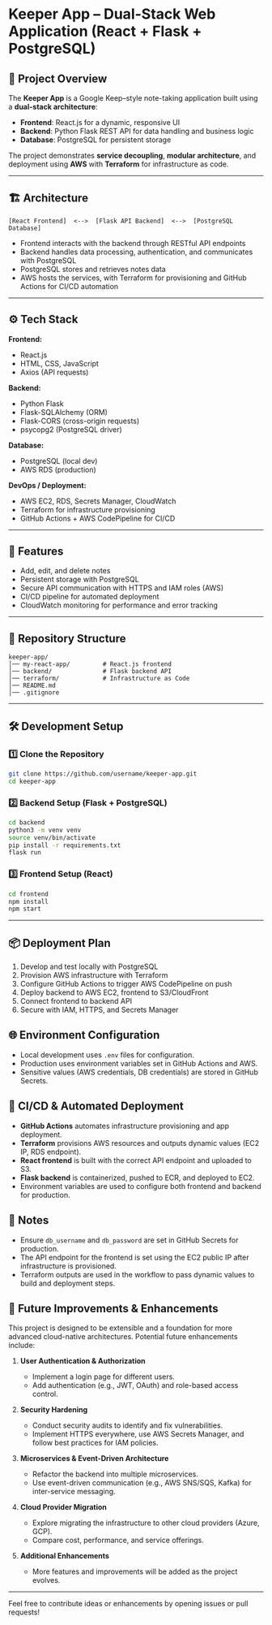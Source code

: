 # Keeper App – Dual-Stack Web Application (React + Flask + PostgreSQL)

## 📌 Project Overview  

The **Keeper App** is a Google Keep–style note-taking application built using a **dual-stack architecture**:  

- **Frontend**: React.js for a dynamic, responsive UI  
- **Backend**: Python Flask REST API for data handling and business logic  
- **Database**: PostgreSQL for persistent storage  

The project demonstrates **service decoupling**, **modular architecture**, and deployment using **AWS** with **Terraform** for infrastructure as code.

---

## 🏗 Architecture  

```text
[React Frontend]  <-->  [Flask API Backend]  <-->  [PostgreSQL Database]
```

- Frontend interacts with the backend through RESTful API endpoints  
- Backend handles data processing, authentication, and communicates with PostgreSQL  
- PostgreSQL stores and retrieves notes data  
- AWS hosts the services, with Terraform for provisioning and GitHub Actions for CI/CD automation  

---

## ⚙️ Tech Stack  

**Frontend:**  

- React.js  
- HTML, CSS, JavaScript  
- Axios (API requests)  

**Backend:**  

- Python Flask  
- Flask-SQLAlchemy (ORM)  
- Flask-CORS (cross-origin requests)  
- psycopg2 (PostgreSQL driver)  

**Database:**  

- PostgreSQL (local dev)  
- AWS RDS (production)  

**DevOps / Deployment:**  

- AWS EC2, RDS, Secrets Manager, CloudWatch  
- Terraform for infrastructure provisioning  
- GitHub Actions + AWS CodePipeline for CI/CD  

---

## 🚀 Features  

- Add, edit, and delete notes  
- Persistent storage with PostgreSQL  
- Secure API communication with HTTPS and IAM roles (AWS)  
- CI/CD pipeline for automated deployment  
- CloudWatch monitoring for performance and error tracking  

---

## 📂 Repository Structure  

```text
keeper-app/
│── my-react-app/         # React.js frontend
│── backend/              # Flask backend API
│── terraform/            # Infrastructure as Code
│── README.md
│── .gitignore
```

---

## 🛠 Development Setup

### 1️⃣ Clone the Repository  

```bash
git clone https://github.com/username/keeper-app.git
cd keeper-app
```

### 2️⃣ Backend Setup (Flask + PostgreSQL)  

```bash
cd backend
python3 -m venv venv
source venv/bin/activate
pip install -r requirements.txt
flask run
```

### 3️⃣ Frontend Setup (React)  

```bash
cd frontend
npm install
npm start
```

---

## 📦 Deployment Plan

1. Develop and test locally with PostgreSQL  
2. Provision AWS infrastructure with Terraform  
3. Configure GitHub Actions to trigger AWS CodePipeline on push  
4. Deploy backend to AWS EC2, frontend to S3/CloudFront  
5. Connect frontend to backend API  
6. Secure with IAM, HTTPS, and Secrets Manager

## 🌐 Environment Configuration

- Local development uses `.env` files for configuration.
- Production uses environment variables set in GitHub Actions and AWS.
- Sensitive values (AWS credentials, DB credentials) are stored in GitHub Secrets.

## 🔄 CI/CD & Automated Deployment

- **GitHub Actions** automates infrastructure provisioning and app deployment.
- **Terraform** provisions AWS resources and outputs dynamic values (EC2 IP, RDS endpoint).
- **React frontend** is built with the correct API endpoint and uploaded to S3.
- **Flask backend** is containerized, pushed to ECR, and deployed to EC2.
- Environment variables are used to configure both frontend and backend for production.

## 📝 Notes

- Ensure `db_username` and `db_password` are set in GitHub Secrets for production.
- The API endpoint for the frontend is set using the EC2 public IP after infrastructure is provisioned.
- Terraform outputs are used in the workflow to pass dynamic values to build and deployment steps.

## 🚧 Future Improvements & Enhancements

This project is designed to be extensible and a foundation for more advanced cloud-native architectures. Potential future enhancements include:

1. **User Authentication & Authorization**
   - Implement a login page for different users.
   - Add authentication (e.g., JWT, OAuth) and role-based access control.

2. **Security Hardening**
   - Conduct security audits to identify and fix vulnerabilities.
   - Implement HTTPS everywhere, use AWS Secrets Manager, and follow best practices for IAM policies.

3. **Microservices & Event-Driven Architecture**
   - Refactor the backend into multiple microservices.
   - Use event-driven communication (e.g., AWS SNS/SQS, Kafka) for inter-service messaging.

4. **Cloud Provider Migration**
   - Explore migrating the infrastructure to other cloud providers (Azure, GCP).
   - Compare cost, performance, and service offerings.

5. **Additional Enhancements**
   - More features and improvements will be added as the project evolves.

---

Feel free to contribute ideas or enhancements by opening issues or pull requests!

